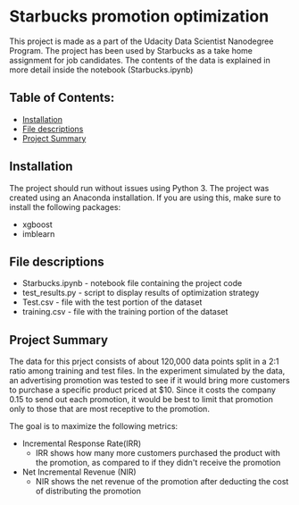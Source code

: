# Starbucks promotion optimization
This project is made as a part of the Udacity Data Scientist Nanodegree Program. The project has been used by Starbucks as a take home assignment for job candidates. The contents of the data is explained in more detail inside the notebook (Starbucks.ipynb)

## Table of Contents:
- [Installation](#installation)
- [File descriptions](#file-descriptions)
- [Project Summary](#project-summary)

## Installation
The project should run without issues using Python 3. The project was created using an Anaconda installation. If you are using this, make sure to install the following packages:
- xgboost
- imblearn

## File descriptions
- Starbucks.ipynb - notebook file containing the project code
- test_results.py - script to display results of optimization strategy
- Test.csv - file with the test portion of the dataset
- training.csv - file with the training portion of the dataset

## Project Summary
The data for this prject consists of about 120,000 data points split in a 2:1 ratio among training and test files. In the experiment simulated by the data, an advertising promotion was tested to see if it would bring more customers to purchase a specific product priced at $10. Since it costs the company 0.15 to send out each promotion, it would be best to limit that promotion only to those that are most receptive to the promotion.

The goal is to maximize the following metrics:
- Incremental Response Rate(IRR)
    - IRR shows how many more customers purchased the product with the promotion, as compared to if they didn't receive the promotion
- Net Incremental Revenue (NIR)
    - NIR shows the net revenue of the promotion after deducting the cost of distributing the promotion
